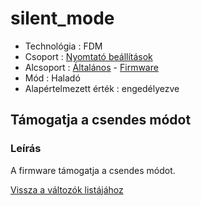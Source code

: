 # silent\_mode

* Technológia : FDM
* Csoport : [Nyomtató beállítások](../../beallitasok/printer_settings.md)
* Alcsoport : [Általános](../../beallitasok/printer_settings.md#général) - [Firmware](silent_mode.md)
* Mód : Haladó
* Alapértelmezett érték : engedélyezve

## Támogatja a csendes módot

### Leírás

A firmware támogatja a csendes módot.

[Vissza a változók listájához](/)

